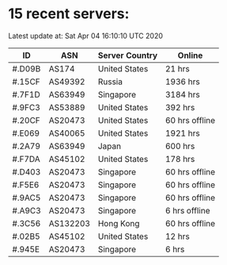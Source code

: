 # 15 recent servers:

Latest update at: Sat Apr 04 16:10:10 UTC 2020

| ID | ASN | Server Country | Online |
| -- | --- | -------------- | ------ |
| #.D09B | AS174 | United States | 21 hrs |
| #.15CF | AS49392 | Russia | 1936 hrs |
| #.7F1D | AS63949 | Singapore | 3184 hrs |
| #.9FC3 | AS53889 | United States | 392 hrs |
| #.20CF | AS20473 | United States | 60 hrs offline |
| #.E069 | AS40065 | United States | 1921 hrs |
| #.2A79 | AS63949 | Japan | 600 hrs |
| #.F7DA | AS45102 | United States | 178 hrs |
| #.D403 | AS20473 | Singapore | 60 hrs offline |
| #.F5E6 | AS20473 | Singapore | 60 hrs offline |
| #.9AC5 | AS20473 | Singapore | 60 hrs offline |
| #.A9C3 | AS20473 | Singapore | 6 hrs offline |
| #.3C56 | AS132203 | Hong Kong | 60 hrs offline |
| #.02B5 | AS45102 | United States | 12 hrs |
| #.945E | AS20473 | Singapore | 6 hrs |

